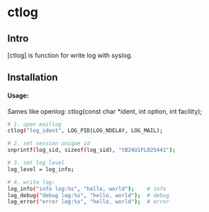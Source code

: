 ctlog
=======

Intro
-----

[ctlog] is function for write log with syslog.


Installation
------------

#### Usage: 
Sames like openlog:
ctlog(const char \*ident, int option, int facility);

```bash
# 1. open maillog
ctlog("log_ident", LOG_PID|LOG_NDELAY, LOG_MAIL);

# 2. set session unique id
snprintf(log_sid, sizeof(log_sid), "tB24U1FL025441");

# 3. set log level
log_level = log_info;

# 4. write log:
log_info("info log:%s", "hello, world");	# info
log_debug("debug log:%s", "hello, world");  # debug
log_error("error log:%s", "hello, world");	# error

```


